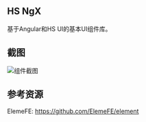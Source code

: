 ## HS NgX

基于Angular和HS UI的基本UI组件库。

## 截图

![组件截图](../hs-gifs/1.日期组件+富文本编辑器.gif)

## 参考资源

ElemeFE: https://github.com/ElemeFE/element

